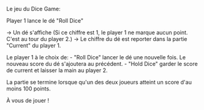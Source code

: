 Le jeu du Dice Game:

Player 1 lance le dé "Roll Dice"

-> Un dé s'affiche
(Si ce chiffre est 1, le player 1 ne marque aucun point. C'est au tour du player 2.)
-> Le chiffre du dé est reporter dans la partie "Current" du player 1.

Le player 1 à le choix de:
    - "Roll Dice" lancer le dé une nouvelle fois. Le nouveau score du dé s'ajoutera au précédent.
    - "Hold Dice" garder le score de current et laisser la main au player 2. 

La partie se termine lorsque qu'un des deux joueurs atteint un score d'au moins 100 points. 

À vous de jouer ! 
